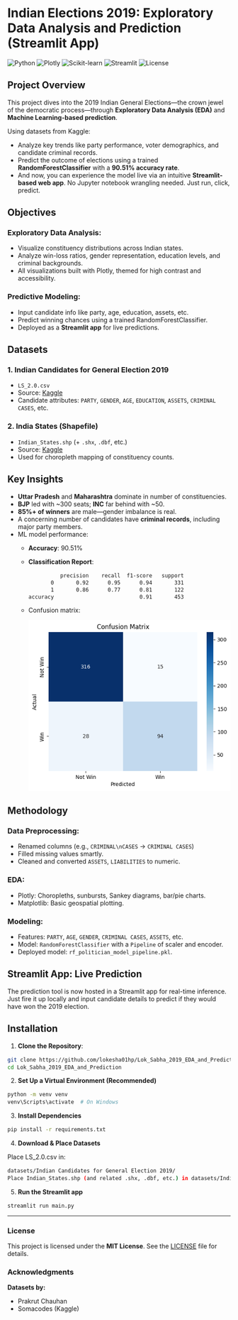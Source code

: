 # Indian Elections 2019: Exploratory Data Analysis and Prediction (Streamlit App)

![Python](https://img.shields.io/badge/Python-3.8%2B-blue) ![Plotly](https://img.shields.io/badge/Plotly-4.0%2B-orange) ![Scikit-learn](https://img.shields.io/badge/Scikit--learn-1.0%2B-green) ![Streamlit](https://img.shields.io/badge/Streamlit-1.20%2B-red) ![License](https://img.shields.io/badge/License-MIT-yellow)

## Project Overview

This project dives into the 2019 Indian General Elections—the crown jewel of the democratic process—through **Exploratory Data Analysis (EDA)** and **Machine Learning-based prediction**.

Using datasets from Kaggle:

- Analyze key trends like party performance, voter demographics, and candidate criminal records.
- Predict the outcome of elections using a trained **RandomForestClassifier** with a **90.51% accuracy rate**.
- And now, you can experience the model live via an intuitive **Streamlit-based web app**. No Jupyter notebook wrangling needed. Just run, click, predict.

## Objectives

### Exploratory Data Analysis:
- Visualize constituency distributions across Indian states.
- Analyze win-loss ratios, gender representation, education levels, and criminal backgrounds.
- All visualizations built with Plotly, themed for high contrast and accessibility.

### Predictive Modeling:
- Input candidate info like party, age, education, assets, etc.
- Predict winning chances using a trained RandomForestClassifier.
- Deployed as a **Streamlit app** for live predictions.

## Datasets

### 1. **Indian Candidates for General Election 2019**  
- `LS_2.0.csv`  
- Source: [Kaggle](https://www.kaggle.com/datasets/prakrutchauhan/indian-candidates-for-general-election-2019)  
- Candidate attributes: `PARTY`, `GENDER`, `AGE`, `EDUCATION`, `ASSETS`, `CRIMINAL CASES`, etc.

### 2. **India States (Shapefile)**  
- `Indian_States.shp` (+ `.shx`, `.dbf`, etc.)  
- Source: [Kaggle](https://www.kaggle.com/datasets/somacodes/india-states)  
- Used for choropleth mapping of constituency counts.

## Key Insights

- **Uttar Pradesh** and **Maharashtra** dominate in number of constituencies.
- **BJP** led with ~300 seats; **INC** far behind with ~50.
- **85%+ of winners** are male—gender imbalance is real.
- A concerning number of candidates have **criminal records**, including major party members.
- ML model performance:
  - **Accuracy**: 90.51%
  - **Classification Report**:

    ```
              precision    recall  f1-score   support
           0       0.92      0.95      0.94       331
           1       0.86      0.77      0.81       122
    accuracy                           0.91       453
    ```

  - Confusion matrix:
    
    ![Confusion Matrix](confusion_matrix.png)

## Methodology

### Data Preprocessing:
- Renamed columns (e.g., `CRIMINAL\nCASES` → `CRIMINAL CASES`)
- Filled missing values smartly.
- Cleaned and converted `ASSETS`, `LIABILITIES` to numeric.

### EDA:
- Plotly: Choropleths, sunbursts, Sankey diagrams, bar/pie charts.
- Matplotlib: Basic geospatial plotting.

### Modeling:
- Features: `PARTY`, `AGE`, `GENDER`, `CRIMINAL CASES`, `ASSETS`, etc.
- Model: `RandomForestClassifier` with a `Pipeline` of scaler and encoder.
- Deployed model: `rf_politician_model_pipeline.pkl`.

## Streamlit App: Live Prediction

The prediction tool is now hosted in a Streamlit app for real-time inference.  
Just fire it up locally and input candidate details to predict if they would have won the 2019 election.


## Installation

1. **Clone the Repository**:
```bash
git clone https://github.com/lokesha01hp/Lok_Sabha_2019_EDA_and_Prediction-StreamlitApp.git
cd Lok_Sabha_2019_EDA_and_Prediction
```

2. **Set Up a Virtual Environment (Recommended)**

```bash
python -m venv venv
venv\Scripts\activate  # On Windows
```

3. **Install Dependencies**

```bash
pip install -r requirements.txt
```

4. **Download & Place Datasets**

Place LS_2.0.csv in:

```bash
datasets/Indian Candidates for General Election 2019/
Place Indian_States.shp (and related .shx, .dbf, etc.) in datasets/India states/Igismap/:
```

5. **Run the Streamlit app**

```bash
streamlit run main.py
```


---

### License

This project is licensed under the **MIT License**. See the [LICENSE](LICENSE) file for details.



### Acknowledgments

**Datasets by:**
- Prakrut Chauhan  
- Somacodes (Kaggle)


